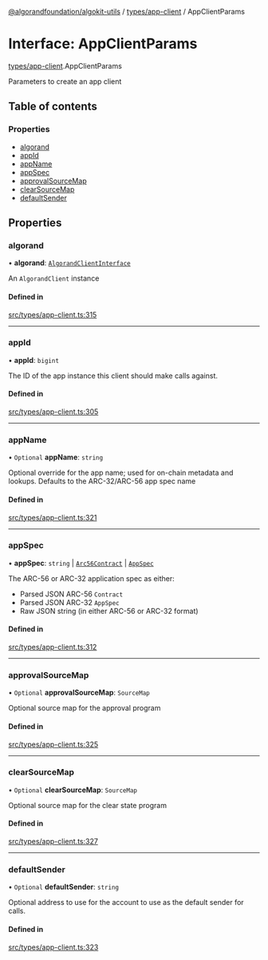 [@algorandfoundation/algokit-utils](../README.md) / [types/app-client](../modules/types_app_client.md) / AppClientParams

# Interface: AppClientParams

[types/app-client](../modules/types_app_client.md).AppClientParams

Parameters to create an app client

## Table of contents

### Properties

- [algorand](types_app_client.AppClientParams.md#algorand)
- [appId](types_app_client.AppClientParams.md#appid)
- [appName](types_app_client.AppClientParams.md#appname)
- [appSpec](types_app_client.AppClientParams.md#appspec)
- [approvalSourceMap](types_app_client.AppClientParams.md#approvalsourcemap)
- [clearSourceMap](types_app_client.AppClientParams.md#clearsourcemap)
- [defaultSender](types_app_client.AppClientParams.md#defaultsender)

## Properties

### algorand

• **algorand**: [`AlgorandClientInterface`](types_algorand_client_interface.AlgorandClientInterface.md)

An `AlgorandClient` instance

#### Defined in

[src/types/app-client.ts:315](https://github.com/algorandfoundation/algokit-utils-ts/blob/main/src/types/app-client.ts#L315)

___

### appId

• **appId**: `bigint`

The ID of the app instance this client should make calls against.

#### Defined in

[src/types/app-client.ts:305](https://github.com/algorandfoundation/algokit-utils-ts/blob/main/src/types/app-client.ts#L305)

___

### appName

• `Optional` **appName**: `string`

Optional override for the app name; used for on-chain metadata and lookups.
Defaults to the ARC-32/ARC-56 app spec name

#### Defined in

[src/types/app-client.ts:321](https://github.com/algorandfoundation/algokit-utils-ts/blob/main/src/types/app-client.ts#L321)

___

### appSpec

• **appSpec**: `string` \| [`Arc56Contract`](types_app_arc56.Arc56Contract.md) \| [`AppSpec`](types_app_spec.AppSpec.md)

The ARC-56 or ARC-32 application spec as either:
 * Parsed JSON ARC-56 `Contract`
 * Parsed JSON ARC-32 `AppSpec`
 * Raw JSON string (in either ARC-56 or ARC-32 format)

#### Defined in

[src/types/app-client.ts:312](https://github.com/algorandfoundation/algokit-utils-ts/blob/main/src/types/app-client.ts#L312)

___

### approvalSourceMap

• `Optional` **approvalSourceMap**: `SourceMap`

Optional source map for the approval program

#### Defined in

[src/types/app-client.ts:325](https://github.com/algorandfoundation/algokit-utils-ts/blob/main/src/types/app-client.ts#L325)

___

### clearSourceMap

• `Optional` **clearSourceMap**: `SourceMap`

Optional source map for the clear state program

#### Defined in

[src/types/app-client.ts:327](https://github.com/algorandfoundation/algokit-utils-ts/blob/main/src/types/app-client.ts#L327)

___

### defaultSender

• `Optional` **defaultSender**: `string`

Optional address to use for the account to use as the default sender for calls.

#### Defined in

[src/types/app-client.ts:323](https://github.com/algorandfoundation/algokit-utils-ts/blob/main/src/types/app-client.ts#L323)

